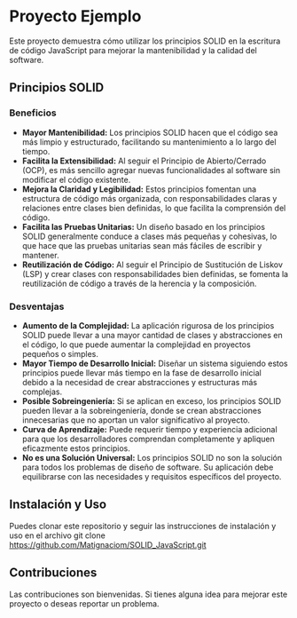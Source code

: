 # Proyecto Ejemplo
Este proyecto demuestra cómo utilizar los principios SOLID en la escritura de código JavaScript para mejorar la mantenibilidad y la calidad del software.

## Principios SOLID

### Beneficios
- **Mayor Mantenibilidad:** Los principios SOLID hacen que el código sea más limpio y estructurado, facilitando su mantenimiento a lo largo del tiempo.
- **Facilita la Extensibilidad:** Al seguir el Principio de Abierto/Cerrado (OCP), es más sencillo agregar nuevas funcionalidades al software sin modificar el código existente.
- **Mejora la Claridad y Legibilidad:** Estos principios fomentan una estructura de código más organizada, con responsabilidades claras y relaciones entre clases bien definidas, lo que facilita la comprensión del código.
- **Facilita las Pruebas Unitarias:** Un diseño basado en los principios SOLID generalmente conduce a clases más pequeñas y cohesivas, lo que hace que las pruebas unitarias sean más fáciles de escribir y mantener.
- **Reutilización de Código:** Al seguir el Principio de Sustitución de Liskov (LSP) y crear clases con responsabilidades bien definidas, se fomenta la reutilización de código a través de la herencia y la composición.

### Desventajas
- **Aumento de la Complejidad:** La aplicación rigurosa de los principios SOLID puede llevar a una mayor cantidad de clases y abstracciones en el código, lo que puede aumentar la complejidad en proyectos pequeños o simples.
- **Mayor Tiempo de Desarrollo Inicial:** Diseñar un sistema siguiendo estos principios puede llevar más tiempo en la fase de desarrollo inicial debido a la necesidad de crear abstracciones y estructuras más complejas.
- **Posible Sobreingeniería:** Si se aplican en exceso, los principios SOLID pueden llevar a la sobreingeniería, donde se crean abstracciones innecesarias que no aportan un valor significativo al proyecto.
- **Curva de Aprendizaje:** Puede requerir tiempo y experiencia adicional para que los desarrolladores comprendan completamente y apliquen eficazmente estos principios.
- **No es una Solución Universal:** Los principios SOLID no son la solución para todos los problemas de diseño de software. Su aplicación debe equilibrarse con las necesidades y requisitos específicos del proyecto.

## Instalación y Uso
Puedes clonar este repositorio y seguir las instrucciones de instalación y uso en el archivo git clone https://github.com/Matignaciom/SOLID_JavaScript.git

## Contribuciones
Las contribuciones son bienvenidas. Si tienes alguna idea para mejorar este proyecto o deseas reportar un problema.
